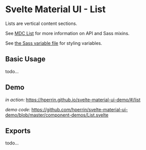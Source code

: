 # Svelte Material UI - List

Lists are vertical content sections.

See [MDC List](https://material.io/develop/web/components/lists/) for more information on API and Sass mixins.

See [the Sass variable file](https://github.com/material-components/material-components-web/blob/master/packages/mdc-list/_variables.scss) for styling variables.

## Basic Usage

todo...

## Demo

*in action:* https://hperrin.github.io/svelte-material-ui-demo/#/list

*demo code:* https://github.com/hperrin/svelte-material-ui-demo/blob/master/component-demos/List.svelte

## Exports

todo...